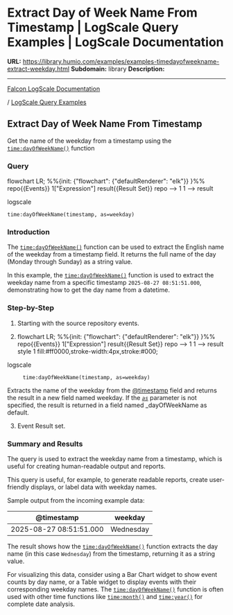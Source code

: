 # Extract Day of Week Name From Timestamp | LogScale Query Examples | LogScale Documentation

**URL:** https://library.humio.com/examples/examples-timedayofweekname-extract-weekday.html
**Subdomain:** library
**Description:** 

---

[Falcon LogScale Documentation](https://library.humio.com)

/ [LogScale Query Examples](examples.html)

## Extract Day of Week Name From Timestamp

Get the name of the weekday from a timestamp using the [`time:dayOfWeekName()`](https://library.humio.com/data-analysis/functions-time-dayofweekname.html) function 

### Query

flowchart LR; %%{init: {"flowchart": {"defaultRenderer": "elk"}} }%% repo{{Events}} 1["Expression"] result{{Result Set}} repo --> 1 1 --> result

logscale
    
    
    time:dayOfWeekName(timestamp, as=weekday)

### Introduction

The [`time:dayOfWeekName()`](https://library.humio.com/data-analysis/functions-time-dayofweekname.html) function can be used to extract the English name of the weekday from a timestamp field. It returns the full name of the day (Monday through Sunday) as a string value. 

In this example, the [`time:dayOfWeekName()`](https://library.humio.com/data-analysis/functions-time-dayofweekname.html) function is used to extract the weekday name from a specific timestamp `2025-08-27 08:51:51.000`, demonstrating how to get the day name from a datetime. 

### Step-by-Step

  1. Starting with the source repository events.

  2. flowchart LR; %%{init: {"flowchart": {"defaultRenderer": "elk"}} }%% repo{{Events}} 1["Expression"] result{{Result Set}} repo --> 1 1 --> result style 1 fill:#ff0000,stroke-width:4px,stroke:#000;

logscale
         
         time:dayOfWeekName(timestamp, as=weekday)

Extracts the name of the weekday from the [@timestamp](https://library.humio.com/data-analysis/searching-data-event-fields.html#searching-data-event-fields-metadata-timestamp) field and returns the result in a new field named weekday. If the [_`as`_](https://library.humio.com/data-analysis/functions-time-dayofweekname.html#query-functions-time-dayofweekname-as) parameter is not specified, the result is returned in a field named _dayOfWeekName as default. 

  3. Event Result set.




### Summary and Results

The query is used to extract the weekday name from a timestamp, which is useful for creating human-readable output and reports. 

This query is useful, for example, to generate readable reports, create user-friendly displays, or label data with weekday names. 

Sample output from the incoming example data: 

@timestamp| weekday  
---|---  
2025-08-27 08:51:51.000| Wednesday  
  
The result shows how the [`time:dayOfWeekName()`](https://library.humio.com/data-analysis/functions-time-dayofweekname.html) function extracts the day name (in this case `Wednesday`) from the timestamp, returning it as a string value. 

For visualizing this data, consider using a Bar Chart widget to show event counts by day name, or a Table widget to display events with their corresponding weekday names. The [`time:dayOfWeekName()`](https://library.humio.com/data-analysis/functions-time-dayofweekname.html) function is often used with other time functions like [`time:month()`](https://library.humio.com/data-analysis/functions-time-month.html) and [`time:year()`](https://library.humio.com/data-analysis/functions-time-year.html) for complete date analysis.
